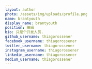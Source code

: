 ```yaml
---
layout: author
photo: /assets/img/uploads/profile.png
name: brantyouth
display_name: brantyouth
position: 编辑
bio: 只是个开发人员.
github_username: thiagorossener
facebook_username: thiagorossener
twitter_username: thiagorossener
instagram_username: thiagorossener
linkedin_username: thiagorossener
medium_username: thiagorossener
---
```


